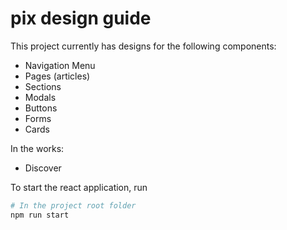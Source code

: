 # pix design guide
This project currently has designs for the following components:
- Navigation Menu 
- Pages (articles)
- Sections
- Modals
- Buttons
- Forms
- Cards

In the works:
- Discover 

To start the react application, run

```bash
# In the project root folder
npm run start

